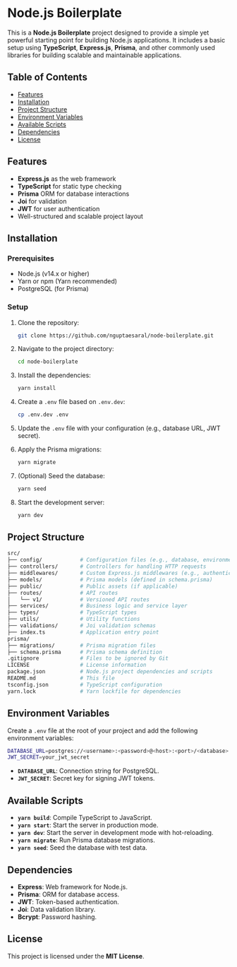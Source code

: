 
# Node.js Boilerplate

This is a **Node.js Boilerplate** project designed to provide a simple yet powerful starting point for building Node.js applications. It includes a basic setup using **TypeScript**, **Express.js**, **Prisma**, and other commonly used libraries for building scalable and maintainable applications.

## Table of Contents

- [Features](#features)
- [Installation](#installation)
- [Project Structure](#project-structure)
- [Environment Variables](#environment-variables)
- [Available Scripts](#available-scripts)
- [Dependencies](#dependencies)
- [License](#license)

## Features

- **Express.js** as the web framework
- **TypeScript** for static type checking
- **Prisma** ORM for database interactions
- **Joi** for validation
- **JWT** for user authentication
- Well-structured and scalable project layout

## Installation

### Prerequisites

- Node.js (v14.x or higher)
- Yarn or npm (Yarn recommended)
- PostgreSQL (for Prisma)

### Setup

1. Clone the repository:
   ```bash
   git clone https://github.com/nguptaesaral/node-boilerplate.git
   ```

2. Navigate to the project directory:
   ```bash
   cd node-boilerplate
   ```

3. Install the dependencies:
   ```bash
   yarn install
   ```

4. Create a `.env` file based on `.env.dev`:
   ```bash
   cp .env.dev .env
   ```

5. Update the `.env` file with your configuration (e.g., database URL, JWT secret).

6. Apply the Prisma migrations:
   ```bash
   yarn migrate
   ```

7. (Optional) Seed the database:
   ```bash
   yarn seed
   ```

8. Start the development server:
   ```bash
   yarn dev
   ```

## Project Structure

```bash
src/
├── config/            # Configuration files (e.g., database, environment)
├── controllers/       # Controllers for handling HTTP requests
├── middlewares/       # Custom Express.js middlewares (e.g., authentication)
├── models/            # Prisma models (defined in schema.prisma)
├── public/            # Public assets (if applicable)
├── routes/            # API routes
│   └── v1/            # Versioned API routes
├── services/          # Business logic and service layer
├── types/             # TypeScript types
├── utils/             # Utility functions
├── validations/       # Joi validation schemas
├── index.ts           # Application entry point
prisma/
├── migrations/        # Prisma migration files
├── schema.prisma      # Prisma schema definition
.gitignore             # Files to be ignored by Git
LICENSE                # License information
package.json           # Node.js project dependencies and scripts
README.md              # This file
tsconfig.json          # TypeScript configuration
yarn.lock              # Yarn lockfile for dependencies
```

## Environment Variables

Create a `.env` file at the root of your project and add the following environment variables:

```bash
DATABASE_URL=postgres://<username>:<password>@<host>:<port>/<database>
JWT_SECRET=your_jwt_secret
```

- **`DATABASE_URL`**: Connection string for PostgreSQL.
- **`JWT_SECRET`**: Secret key for signing JWT tokens.

## Available Scripts

- **`yarn build`**: Compile TypeScript to JavaScript.
- **`yarn start`**: Start the server in production mode.
- **`yarn dev`**: Start the server in development mode with hot-reloading.
- **`yarn migrate`**: Run Prisma database migrations.
- **`yarn seed`**: Seed the database with test data.

## Dependencies

- **Express**: Web framework for Node.js.
- **Prisma**: ORM for database access.
- **JWT**: Token-based authentication.
- **Joi**: Data validation library.
- **Bcrypt**: Password hashing.

## License

This project is licensed under the **MIT License**.
